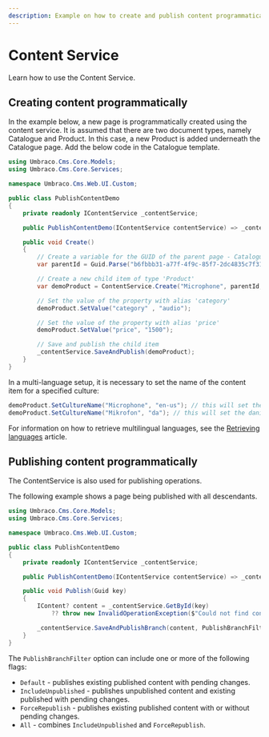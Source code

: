 ```yaml
---
description: Example on how to create and publish content programmatically using the ContentService.
---
```


# Content Service

Learn how to use the Content Service.

## Creating content programmatically

In the example below, a new page is programmatically created using the content service. It is assumed that there are two document types, namely Catalogue and Product. In this case, a new Product is added underneath the Catalogue page. Add the below code in the Catalogue template.

```csharp
using Umbraco.Cms.Core.Models;
using Umbraco.Cms.Core.Services;

namespace Umbraco.Cms.Web.UI.Custom;

public class PublishContentDemo
{
    private readonly IContentService _contentService;

    public PublishContentDemo(IContentService contentService) => _contentService = contentService;

    public void Create()
    {
        // Create a variable for the GUID of the parent page - Catalogue, where you want to add a child item.
        var parentId = Guid.Parse("b6fbbb31-a77f-4f9c-85f7-2dc4835c7f31");

        // Create a new child item of type 'Product'
        var demoProduct = ContentService.Create("Microphone", parentId, "product");

        // Set the value of the property with alias 'category'
        demoProduct.SetValue("category" , "audio");

        // Set the value of the property with alias 'price'
        demoProduct.SetValue("price", "1500");

        // Save and publish the child item
        _contentService.SaveAndPublish(demoProduct);
    }
}
```

In a multi-language setup, it is necessary to set the name of the content item for a specified culture:

```csharp
demoProduct.SetCultureName("Microphone", "en-us"); // this will set the english name
demoProduct.SetCultureName("Mikrofon", "da"); // this will set the danish name
```

For information on how to retrieve multilingual languages, see the [Retrieving languages](localizationservice.md) article.

## Publishing content programmatically

The ContentService is also used for publishing operations.

The following example shows a page being published with all descendants.

```csharp
using Umbraco.Cms.Core.Models;
using Umbraco.Cms.Core.Services;

namespace Umbraco.Cms.Web.UI.Custom;

public class PublishContentDemo
{
    private readonly IContentService _contentService;

    public PublishContentDemo(IContentService contentService) => _contentService = contentService;

    public void Publish(Guid key)
    {
        IContent? content = _contentService.GetById(key)
            ?? throw new InvalidOperationException($"Could not find content with key: {key}.");

        _contentService.SaveAndPublishBranch(content, PublishBranchFilter.Default);
    }
}
```

The `PublishBranchFilter` option can include one or more of the following flags:

- `Default` - publishes existing published content with pending changes.
- `IncludeUnpublished` - publishes unpublished content and existing published with pending changes.
- `ForceRepublish` - publishes existing published content with or without pending changes.
- `All` - combines `IncludeUnpublished` and `ForceRepublish`.
